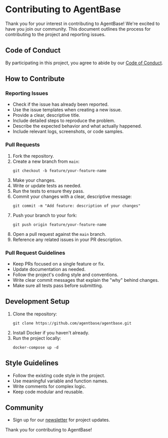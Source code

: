 # Contributing to AgentBase

Thank you for your interest in contributing to AgentBase! We're excited to have you join our community. This document outlines the process for contributing to the project and reporting issues.

## Code of Conduct

By participating in this project, you agree to abide by our [Code of Conduct](CODE_OF_CONDUCT.md).

## How to Contribute

### Reporting Issues

- Check if the issue has already been reported.
- Use the issue templates when creating a new issue.
- Provide a clear, descriptive title.
- Include detailed steps to reproduce the problem.
- Describe the expected behavior and what actually happened.
- Include relevant logs, screenshots, or code samples.

### Pull Requests

1. Fork the repository.
2. Create a new branch from `main`:
   ```
   git checkout -b feature/your-feature-name
   ```
3. Make your changes.
4. Write or update tests as needed.
5. Run the tests to ensure they pass.
6. Commit your changes with a clear, descriptive message:
   ```
   git commit -m "Add feature: description of your changes"
   ```
7. Push your branch to your fork:
   ```
   git push origin feature/your-feature-name
   ```
8. Open a pull request against the `main` branch.
9. Reference any related issues in your PR description.

### Pull Request Guidelines

- Keep PRs focused on a single feature or fix.
- Update documentation as needed.
- Follow the project's coding style and conventions.
- Write clear commit messages that explain the "why" behind changes.
- Make sure all tests pass before submitting.

## Development Setup

1. Clone the repository:
   ```
   git clone https://github.com/agentbase/agentbase.git
   ```
2. Install Docker if you haven't already.
3. Run the project locally:
   ```
   docker-compose up -d
   ```

## Style Guidelines

- Follow the existing code style in the project.
- Use meaningful variable and function names.
- Write comments for complex logic.
- Keep code modular and reusable.

## Community

- Sign up for our [newsletter](https://agentbase.dev/newsletter) for project updates.

Thank you for contributing to AgentBase! 